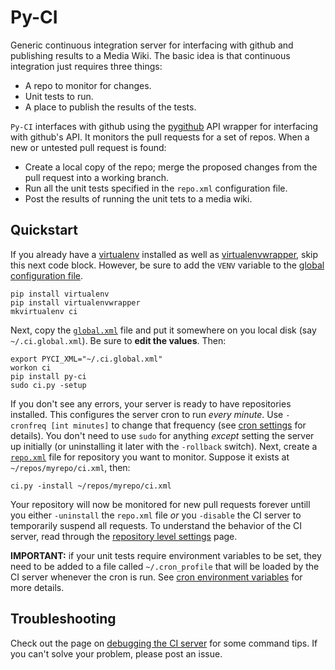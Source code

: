 # Py-CI

Generic continuous integration server for interfacing with github and publishing results to a Media Wiki. The basic idea is that continuous integration just requires three things:

- A repo to monitor for changes.
- Unit tests to run.
- A place to publish the results of the tests.

`Py-CI` interfaces with github using the [pygithub](https://github.com/PyGithub/PyGithub) API wrapper for interfacing with github's API. It monitors the pull requests for a set of repos. When a new or untested pull request is found:

- Create a local copy of the repo; merge the proposed changes from the pull request into a working branch.
- Run all the unit tests specified in the `repo.xml` configuration file.
- Post the results of running the unit tets to a media wiki.

## Quickstart

If you already have a [virtualenv](https://virtualenv.pypa.io/en/latest/) installed as well as [virtualenvwrapper](https://virtualenvwrapper.readthedocs.org/en/latest/), skip this next code block. However, be sure to add the `VENV` variable to the [global configuration file](https://github.com/rosenbrockc/ci/wiki).

```
pip install virtualenv
pip install virtualenvwrapper
mkvirtualenv ci
```

Next, copy the [`global.xml`](https://github.com/rosenbrockc/ci/wiki) file and put it somewhere on you local disk (say `~/.ci.global.xml`). Be sure to **edit the values**. Then:

```
export PYCI_XML="~/.ci.global.xml"
workon ci
pip install py-ci
sudo ci.py -setup
```

If you don't see any errors, your server is ready to have repositories installed. This configures the server cron to run _every minute_. Use `-cronfreq [int minutes]` to change that frequency (see [cron settings](https://github.com/rosenbrockc/ci/wiki/Cron-Implementation) for details). You don't need to use `sudo` for anything _except_ setting the server up initially (or uninstalling it later with the `-rollback` switch). Next, create a [`repo.xml`](https://github.com/rosenbrockc/ci/wiki/Repository-Level-Settings) file for repository you want to monitor. Suppose it exists at `~/repos/myrepo/ci.xml`, then:

```
ci.py -install ~/repos/myrepo/ci.xml
```

Your repository will now be monitored for new pull requests forever untill you either `-uninstall` the `repo.xml` file _or_ you `-disable` the CI server to temporarily suspend all requests. To understand the behavior of the CI server, read through the [repository level settings](https://github.com/rosenbrockc/ci/wiki/Repository-Level-Settings) page.

**IMPORTANT:** if your unit tests require environment variables to be set, they need to be added to a file called `~/.cron_profile` that will be loaded by the CI server whenever the cron is run. See [cron environment variables](https://github.com/rosenbrockc/ci/wiki/Environment-Variables-for-Unit-Tests) for more details.

## Troubleshooting

Check out the page on [debugging the CI server](https://github.com/rosenbrockc/ci/wiki/Debugging-the-CI-Server) for some command tips. If you can't solve your problem, please post an issue.